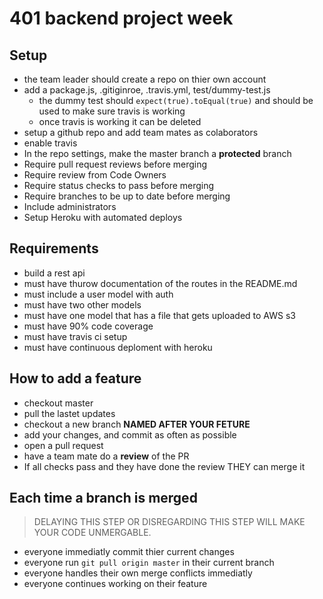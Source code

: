 # 401 backend project week

## Setup
* the team leader should create a repo on thier own account
* add a package.js, .gitiginroe, .travis.yml, test/dummy-test.js
  * the dummy test should  `expect(true).toEqual(true)` and should be used to make sure travis is working
  * once travis is working it can be deleted
* setup a github repo and add team mates as colaborators
* enable travis 
* In the repo settings, make the master branch a **protected** branch
 * Require pull request reviews before merging
 * Require review from Code Owners
 * Require status checks to pass before merging
 * Require branches to be up to date before merging
 * Include administrators
* Setup Heroku with automated deploys

## Requirements
* build a rest api 
* must have thurow documentation of the routes in the README.md
* must include a user model with auth
* must have two other models
* must have one model that has a file that gets uploaded to AWS s3
* must have 90% code coverage
* must have travis ci setup 
* must have continuous deploment with heroku

## How to add a feature
* checkout master
* pull the lastet updates
* checkout a new branch **NAMED AFTER YOUR FETURE**
* add your changes, and commit as often as possible
* open a pull request
* have a team mate do a **review** of the PR
* If all checks pass and they have done the review THEY can merge it

## Each time a branch is merged
> DELAYING THIS STEP OR DISREGARDING THIS STEP WILL MAKE YOUR CODE UNMERGABLE.  
* everyone immediatly commit thier current changes
* everyone run `git pull origin master` in their current branch
* everyone handles their own merge conflicts immediatly
* everyone continues working on their feature

